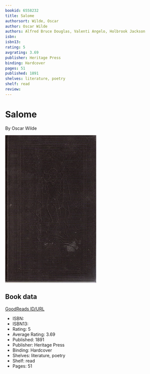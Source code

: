 ```yaml
---
bookid: 6558232
title: Salome
authorsort: Wilde, Oscar
author: Oscar Wilde
authors: Alfred Bruce Douglas, Valenti Angelo, Holbrook Jackson
isbn: 
isbn13: 
rating: 5
avgrating: 3.69
publisher: Heritage Press
binding: Hardcover
pages: 51
published: 1891
shelves: literature, poetry
shelf: read
review: 
---
```


# Salome

By Oscar Wilde

![](../../assets/bookcovers/1245455046l/6558232.jpg)

## Book data

[GoodReads ID/URL](https://www.goodreads.com/book/show/6558232)

- ISBN: 
- ISBN13: 
- Rating: 5
- Average Rating: 3.69
- Published: 1891
- Publisher: Heritage Press
- Binding: Hardcover
- Shelves: literature, poetry
- Shelf: read
- Pages: 51

